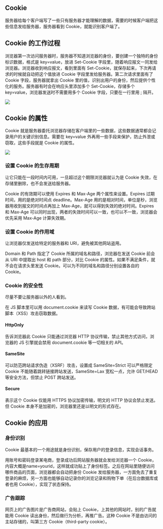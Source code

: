 ## Cookie
服务器给每个客户端写了一些只有服务器才能理解的数据，需要的时候客户端把这些信息发给服务器，服务器看到 Cookie，就能识别客户端了。

## Cookie 的工作过程
浏览器第一次访问服务器时，服务器不知道浏览器的身份，要创建一个独特的身份标识数据，格式是 key=value，放进 Set-Cookie 字段里，随着响应报文一同发给浏览器。浏览器收到响应报文，看到里面有 Set-Cookie，就保存起来，下次再请求的时候就自动把这个值放进 Cookie 字段里发给服务器。第二次请求里面有了 Cookie 字段，服务器就拿出 Cookie 里的值，识别出用户的身份，然后提供个性化的服务。服务器有时会在响应头里添加多个 Set-Cookie，存储多个 key=value，浏览器发送时不需要用多个 Cookie 字段，只要在一行里用 ; 隔开。

![](/images/1652586054759-060bd335-e2af-4bf5-bf30-57be5f6e29b9.png)

## Cookie 的属性
Cookie 就是服务器委托浏览器存储在客户端里的一些数据，这些数据通常都会记录用户的关键识别信息。需要在 key=value 外再用一些手段来保护，防止外泄或窃取，这些手段就是 Cookie 的属性。

![](/images/1653185039306-010397d1-f8e0-4503-af8e-4fcd87219141.png)

### 设置 Cookie 的生存周期
让它只能在一段时间内可用，一旦超过这个期限浏览器就认为是 Cookie 失效，在存储里删除，也不会发送给服务器。

Cookie 的有效期可以使用 Expires 和 Max-Age 两个属性来设置。Expires 过期时间，用的是绝对时间点 deadline。Max-Age 用的是相对时间，单位是秒，浏览器用收到报文的时间点再加上 Max-Age，就可以得到失效的绝对时间。Expires 和 Max-Age 可以同时出现，两者的失效时间可以一致，也可以不一致，浏览器会优先采用 Max-Age 计算失效期。

### 设置 Cookie 的作用域
让浏览器仅发送给特定的服务器和 URI，避免被其他网站盗用。

Domain 和 Path 指定了 Cookie 所属的域名和路径，浏览器在发送 Cookie 前会从 URI 中提取出 host 和 path 部分，对比 Cookie 的属性。如果不满足条件，就不会在请求头里发送 Cookie。可以为不同的域名和路径分别设置各自的 Cookie。

### Cookie 的安全性
尽量不要让服务器以外的人看到。

在 JS 脚本里可以用 document.cookie 来读写 Cookie 数据，有可能会导致跨站脚本（XSS）攻击窃取数据。

#### HttpOnly
告诉浏览器此 Cookie 只能通过浏览器 HTTP 协议传输，禁止其他方式访问，浏览器的 JS 引擎就会禁用 document.cookie 等一切相关的 API。

#### SameSite
可以防范跨站请求伪造（XSRF）攻击，设置成 SameSite=Strict 可以严格限定 Cookie 不能随着跳转链接跨站发送，SameSite=Lax 宽松一点，允许 GET/HEAD 等安全方法，但禁止 POST 跨站发送。

#### Secure
表示这个 Cookie 仅能用 HTTPS 协议加密传输，明文的 HTTP 协议会禁止发送。但 Cookie 本身不是加密的，浏览器里还是以明文的形式存在。

## Cookie 的应用
### 身份识别
Cookie 最基本的一个用途就是身份识别，保存用户的登录信息，实现会话事务。



用账号和密码登录某电商，登录成功后网站服务器就会发给浏览器一个 Cookie，内容大概是name=yourid，这样就成功贴上了身份标签。之后在网站里随便访问哪件商品的页面，浏览器都会自动把身份 Cookie 发给服务器，一方面免去了重复登录的麻烦，另一方面也能够自动记录你的浏览记录和购物下单（在后台数据库或者也用 Cookie），实现了状态保持。

### 广告跟踪
网页上的广告图片是广告商网站，会贴上 Cookie，上其他的网站时，别的广告就能用 Cookie 读出身份，然后做行为分析，再推广告。这种 Cookie 不是由访问的主站存储的，叫第三方 Cookie（third-party cookie）。

